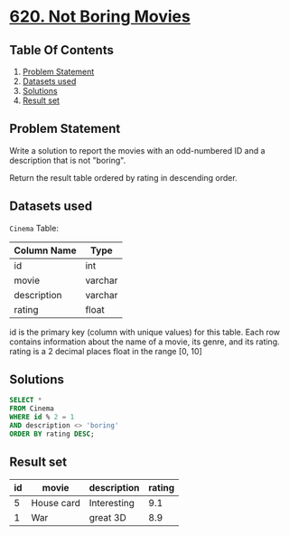 # [620. Not Boring Movies](https://leetcode.com/problems/not-boring-movies/description/)

## Table Of Contents
1. [Problem Statement](#problem-statement)
2. [Datasets used](#datasets-used)
3. [Solutions](#solutions)
4. [Result set](#result-set)

## Problem Statement

Write a solution to report the movies with an odd-numbered ID and a description that is not "boring".

Return the result table ordered by rating in descending order.

## Datasets used

```Cinema``` Table:

| Column Name    | Type     |
| -------------- | -------- |
| id             | int      |
| movie          | varchar  |
| description    | varchar  |
| rating         | float    |

id is the primary key (column with unique values) for this table.
Each row contains information about the name of a movie, its genre, and its rating.
rating is a 2 decimal places float in the range [0, 10]

## Solutions

```sql
SELECT *
FROM Cinema
WHERE id % 2 = 1
AND description <> 'boring'
ORDER BY rating DESC;
```

## Result set

| id | movie      | description | rating |
| -- | ---------- | ----------- | ------ |
| 5  | House card | Interesting | 9.1    |
| 1  | War        | great 3D    | 8.9    |